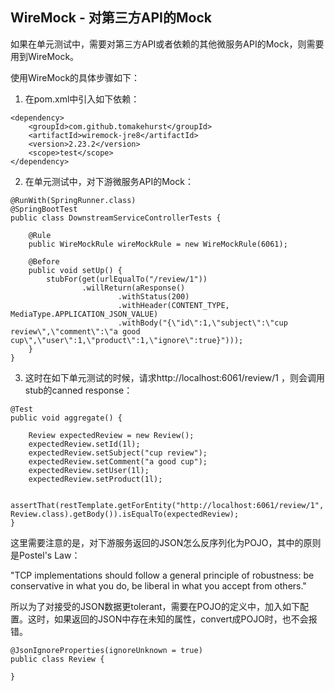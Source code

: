 ## WireMock - 对第三方API的Mock

如果在单元测试中，需要对第三方API或者依赖的其他微服务API的Mock，则需要用到WireMock。

使用WireMock的具体步骤如下：

1. 在pom.xml中引入如下依赖：
```
<dependency>
    <groupId>com.github.tomakehurst</groupId>
    <artifactId>wiremock-jre8</artifactId>
    <version>2.23.2</version>
    <scope>test</scope>
</dependency>
```

2. 在单元测试中，对下游微服务API的Mock：
```
@RunWith(SpringRunner.class)
@SpringBootTest
public class DownstreamServiceControllerTests {

    @Rule
    public WireMockRule wireMockRule = new WireMockRule(6061);

    @Before
    public void setUp() {
        stubFor(get(urlEqualTo("/review/1"))
                .willReturn(aResponse()
                        .withStatus(200)
                        .withHeader(CONTENT_TYPE, MediaType.APPLICATION_JSON_VALUE)
                        .withBody("{\"id\":1,\"subject\":\"cup review\",\"comment\":\"a good cup\",\"user\":1,\"product\":1,\"ignore\":true}")));
    }
}
```

3. 这时在如下单元测试的时候，请求http://localhost:6061/review/1 ，则会调用stub的canned response：
```
@Test
public void aggregate() {

    Review expectedReview = new Review();
    expectedReview.setId(1l);
    expectedReview.setSubject("cup review");
    expectedReview.setComment("a good cup");
    expectedReview.setUser(1l);
    expectedReview.setProduct(1l);

    assertThat(restTemplate.getForEntity("http://localhost:6061/review/1", Review.class).getBody()).isEqualTo(expectedReview);
}
```

这里需要注意的是，对下游服务返回的JSON怎么反序列化为POJO，其中的原则是Postel's Law：

"TCP implementations should follow a general principle of robustness: be conservative in what you do, be liberal in what you accept from others."

所以为了对接受的JSON数据更tolerant，需要在POJO的定义中，加入如下配置。这时，如果返回的JSON中存在未知的属性，convert成POJO时，也不会报错。

```
@JsonIgnoreProperties(ignoreUnknown = true)
public class Review {

}
```

